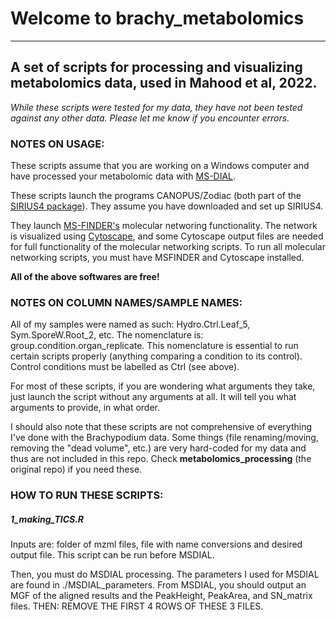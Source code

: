 # Welcome to brachy_metabolomics
***
## A set of scripts for processing and visualizing metabolomics data, used in Mahood et al, 2022.
_While these scripts were tested for my data, they have not been tested against any other data. Please let me know if you encounter errors._

### NOTES ON USAGE:
These scripts assume that you are working on a Windows computer and have processed your metabolomic data with [MS-DIAL](http://prime.psc.riken.jp/compms/msdial/main.html "MSDIAL Home").

These scripts launch the programs CANOPUS/Zodiac (both part of the [SIRIUS4 package](https://bio.informatik.uni-jena.de/software/sirius/ "SIRIUS Home")). 
They assume you have downloaded and set up SIRIUS4.

They launch [MS-FINDER's](http://prime.psc.riken.jp/compms/msfinder/main.html "MSFINDER Home") molecular networing functionality. The network is visualized using [Cytoscape](https://cytoscape.org/ "Cytoscape home"), and some Cytoscape output files are needed for full functionality of the molecular networking scripts. To run all molecular networking scripts, you must have MSFINDER and Cytoscape installed.

**All of the above softwares are free!**

### NOTES ON COLUMN NAMES/SAMPLE NAMES:
All of my samples were named as such: Hydro.Ctrl.Leaf_5, Sym.SporeW.Root_2, etc. The nomenclature is: group.condition.organ_replicate. This nomenclature is essential to run certain scripts properly (anything comparing a condition to its control). Control conditions must be labelled as Ctrl (see above).

For most of these scripts, if you are wondering what arguments they take, just launch the script without any arguments at all. It will tell you what arguments to provide, in what order.

I should also note that these scripts are not comprehensive of everything I've done with the Brachypodium data. Some things (file renaming/moving, removing the "dead volume", etc.) are very hard-coded for my data and thus are not included in this repo. Check **metabolomics_processing** (the original repo) if you need these.

### HOW TO RUN THESE SCRIPTS:

##### 1_making_TICS.R
Inputs are: folder of mzml files, file with name conversions and desired output file. This script can be run before MSDIAL.

Then, you must do MSDIAL processing. The parameters I used for MSDIAL are found in ./MSDIAL_parameters. 
From MSDIAL, you should output an MGF of the aligned results and the PeakHeight, PeakArea, and SN_matrix files. THEN: REMOVE THE FIRST 4 ROWS OF THESE 3 FILES.